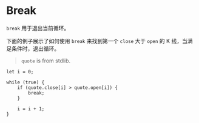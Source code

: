 # Break

`break` 用于退出当前循环。

下面的例子展示了如何使用 `break` 来找到第一个 `close` 大于 `open` 的 K 线，当满足条件时，退出循环。

> `quote` is from stdlib.

```nvs
let i = 0;

while (true) {
    if (quote.close[i] > quote.open[i]) {
        break;
    }

    i = i + 1;
}
```
